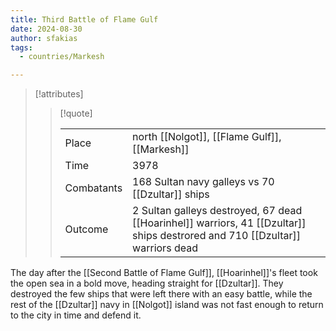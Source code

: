 ```yaml
---
title: Third Battle of Flame Gulf
date: 2024-08-30
author: sfakias
tags:
  - countries/Markesh

---
```

> [!attributes]
> 
> > [!quote]
> >
> > | | |
> > | --- | --- |
> > | Place | north [[Nolgot]], [[Flame Gulf]], [[Markesh]] |
> > | Time | 3978 |
> > | Combatants | 168 Sultan navy galleys vs 70 [[Dzultar]] ships |
> > | Outcome | 2 Sultan galleys destroyed, 67 dead [[Hoarinhel]] warriors, 41 [[Dzultar]] ships destrored and 710 [[Dzultar]] warriors dead |

The day after the [[Second Battle of Flame Gulf]], [[Hoarinhel]]'s fleet took the open sea in a bold move, heading straight for [[Dzultar]]. They destroyed the few ships that were left there with an easy battle, while the rest of the [[Dzultar]] navy in [[Nolgot]] island was not fast enough to return to the city in time and defend it.